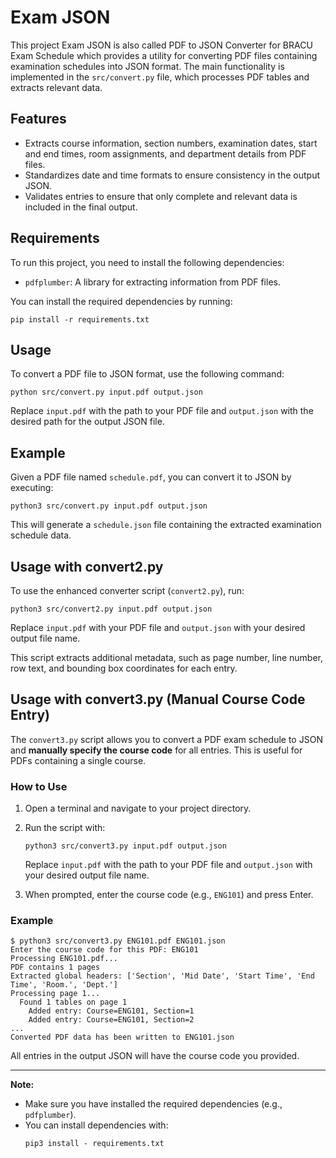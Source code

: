# Exam JSON

This project Exam JSON is also called PDF to JSON Converter for BRACU Exam Schedule which provides a utility for converting PDF files containing examination schedules into JSON format. The main functionality is implemented in the `src/convert.py` file, which processes PDF tables and extracts relevant data.

## Features

- Extracts course information, section numbers, examination dates, start and end times, room assignments, and department details from PDF files.
- Standardizes date and time formats to ensure consistency in the output JSON.
- Validates entries to ensure that only complete and relevant data is included in the final output.

## Requirements

To run this project, you need to install the following dependencies:

- `pdfplumber`: A library for extracting information from PDF files.

You can install the required dependencies by running:

```
pip install -r requirements.txt
```

## Usage

To convert a PDF file to JSON format, use the following command:

```
python src/convert.py input.pdf output.json
```

Replace `input.pdf` with the path to your PDF file and `output.json` with the desired path for the output JSON file.

## Example

Given a PDF file named `schedule.pdf`, you can convert it to JSON by executing:

```
python3 src/convert.py input.pdf output.json
```

This will generate a `schedule.json` file containing the extracted examination schedule data.

## Usage with convert2.py

To use the enhanced converter script (`convert2.py`), run:

```
python3 src/convert2.py input.pdf output.json
```

Replace `input.pdf` with your PDF file and `output.json` with your desired output file name.

This script extracts additional metadata, such as page number, line number, row text, and bounding box coordinates for each entry.

## Usage with convert3.py (Manual Course Code Entry)

The `convert3.py` script allows you to convert a PDF exam schedule to JSON and **manually specify the course code** for all entries. This is useful for PDFs containing a single course.

### How to Use

1. Open a terminal and navigate to your project directory.
2. Run the script with:

   ```
   python3 src/convert3.py input.pdf output.json
   ```

   Replace `input.pdf` with the path to your PDF file and `output.json` with your desired output file name.

3. When prompted, enter the course code (e.g., `ENG101`) and press Enter.

### Example

```
$ python3 src/convert3.py ENG101.pdf ENG101.json
Enter the course code for this PDF: ENG101
Processing ENG101.pdf...
PDF contains 1 pages
Extracted global headers: ['Section', 'Mid Date', 'Start Time', 'End Time', 'Room.', 'Dept.']
Processing page 1...
  Found 1 tables on page 1
    Added entry: Course=ENG101, Section=1
    Added entry: Course=ENG101, Section=2
...
Converted PDF data has been written to ENG101.json
```

All entries in the output JSON will have the course code you provided.

---

**Note:**

- Make sure you have installed the required dependencies (e.g., `pdfplumber`).
- You can install dependencies with:
  ```
  pip3 install - requirements.txt
  ```
